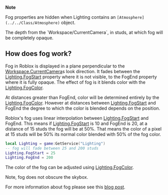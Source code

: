 **Note**  

Fog properties are hidden when Lighting contains an `[Atmosphere](../../Class/Atmosphere)` object.

The depth from the \`Workspace/CurrentCamera\`, in studs, at which fog will be completely opaque.

How does fog work?
------------------

Fog in Roblox is displayed in a plane perpendicular to the [Workspace.CurrentCamera](https://developer.roblox.com/en-us/api-reference/property/Workspace/CurrentCamera)s look direction. It fades between the [Lighting.FogStart](https://developer.roblox.com/en-us/api-reference/property/Lighting/FogStart) property where it is not visible, to the FogEnd property where it is fully opaque. The effect of fog is it blends color with the [Lighting.FogColor](https://developer.roblox.com/en-us/api-reference/property/Lighting/FogColor).

At distances greater than FogEnd, color will be determined entirely by the [Lighting.FogColor](https://developer.roblox.com/en-us/api-reference/property/Lighting/FogColor). However at distances between [Lighting.FogStart](https://developer.roblox.com/en-us/api-reference/property/Lighting/FogStart) and FogEnd the degree to which the color is blended depends on the position.

Roblox's fog uses linear interpolation between [Lighting.FogStart](https://developer.roblox.com/en-us/api-reference/property/Lighting/FogStart) and FogEnd. This means if [Lighting.FogStart](https://developer.roblox.com/en-us/api-reference/property/Lighting/FogStart) is 10 and FogEnd is 20, at a distance of 15 studs the fog will be at 50%. That means the color of a pixel at 15 studs will be 50% its normal color blended with 50% of the fog color.

```lua
local Lighting = game:GetService("Lighting")
-- fog will fade between 25 and 200 studs
Lighting.FogStart = 25
Lighting.FogEnd = 200
``` 

The color of the fog can be adjusted using [Lighting.FogColor](https://developer.roblox.com/en-us/api-reference/property/Lighting/FogColor).

Note, fog does not obscure the skybox.

For more information about fog please see this [blog post](https://blog.roblox.com/2011/12/roblox-secrets-revealed-fog-blog/).